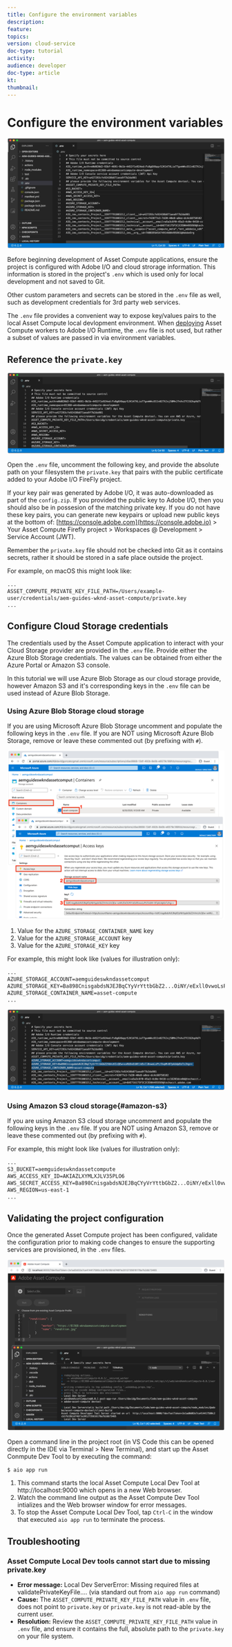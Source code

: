 ```yaml
---
title: Configure the environment variables
description: 
feature: 
topics: 
version: cloud-service
doc-type: tutorial
activity: 
audience: developer
doc-type: article
kt: 
thumbnail: 
---
```


# Configure the environment variables

![dot env file](assets/environment-variables/dot-env-file.png)

Before beginning development of Asset Compute applications, ensure the project is configured with Adobe I/O and cloud strorage information. This information is stored in the project's `.env`  which is used only for local development and not saved to Git.

Other custom parameters and secrets can be stored in the `.env` file as well, such as development credentials for 3rd party web services.

The `.env` file provides a convenient way to expose key/values pairs to the local Asset Compute local devlopment environment. When [deploying](../deploy/runtime.md) Asset Compute workers to Adobe I/O Runtime, the `.env` file is not used, but rather a subset of values are passed in via environment variables.

## Reference the `private.key`

![private key](assets/environment-variables/private-key.png)

Open the `.env` file, uncomment the following key, and provide the absolute path on your filesystem the `private.key` that pairs with the public certificate added to your Adobe I/O FireFly project.

If your key pair was generated by Adobe I/O, it was auto-downloaded as part of the  `config.zip`.
If you provided the public key to Adobe I/O, then you should also be in possesion of the matching private key.
If you do not have these key pairs, you can generate new keypairs or upload new public keys at the bottom of:
[https://console.adobe.com](https://console.adobe.io) > Your Asset Compute Firefly project > Workspaces @ Development > Service Account (JWT).

Remember the `private.key` file should not be checked into Git as it contains secrets, rather it should be stored in a safe place outside the project.

For example, on macOS this might look like:

```
...
ASSET_COMPUTE_PRIVATE_KEY_FILE_PATH=/Users/example-user/credentials/aem-guides-wknd-asset-compute/private.key
...
```

## Configure Cloud Storage credentials

The credentials used by the Asset Compute application to interact with your Cloud Storage provider are provided in the `.env` file. Provide either the Azure Blob Storage credentials. The values can be obtained from either the Azure Portal or Amazon S3 console.

In this tutorial we will use Azure Blob Storage as our cloud storage provide, however Amazon S3 and it's corresponding keys in the `.env` file can be used instead of Azure Blob Storage.

### Using Azure Blob Storage cloud storage

If you are using Microsoft Azure Blob Storage uncomment and populate the following keys in the `.env` file. 
If you are NOT using Microsoft Azure Blob Storage, remove or leave these commented out (by prefixing with `#`).

![Azure Blob Storage](./assets/environment-variables/azure-portal-credentials.png)

1. Value for the `AZURE_STORAGE_CONTAINER_NAME` key
1. Value for the `AZURE_STORAGE_ACCOUNT` key
1. Value for the `AZURE_STORAGE_KEY` key

For example, this might look like (values for illustration only):

```
...
AZURE_STORAGE_ACCOUNT=aemguideswkndassetcomput
AZURE_STORAGE_KEY=Ba898CnisgabdsNJEJBqCYyVrYttbGbZ2...OiNY/eExll0vwoLsPt/OvbM+B7pkUdpEe7zJhg==
AZURE_STORAGE_CONTAINER_NAME=asset-compute
...
```

![Azure Blob Storage credentials](assets/environment-variables/cloud-storage-credentials.png)

### Using Amazon S3 cloud storage{#amazon-s3}

If you are using Amazon S3 cloud storage uncomment and populate the following keys in the `.env` file. 
If you are NOT using Amazon S3, remove or leave these commented out (by prefixing with `#`).

For example, this might look like (values for illustration only):

```
...
S3_BUCKET=aemguideswkndassetcompute
AWS_ACCESS_KEY_ID=AKIAZLXYMLXJLV35PLO6
AWS_SECRET_ACCESS_KEY=Ba898CnisgabdsNJEJBqCYyVrYttbGbZ2...OiNY/eExll0vwoLsPt/Ov
AWS_REGION=us-east-1
...
```

## Validating the project configuration

Once the generated Asset Compute project has been configured, validate the configuration prior to making code changes to ensure the supporting services are provisioned, in the `.env` files.

![aio app run](assets/environment-variables/aio-app-run.png)

Open a command line in the project root (in VS Code this can be opened directly in the IDE  via Terminal > New Terminal), and start up the Asset Conmpute Dev Tool to by executing the command:

```
$ aio app run
```

1. This command starts the local Asset Compute Local Dev Tool at http://localhost:9000 which opens in a new Web browser.
1. Watch the command line output as the Asset Compute Dev Tool intializes and the Web browser window for error messages.
1. To stop the Asset Compute Local Dev Tool, tap `Ctrl-C` in the window that executed `aio app run` to terminate the process.

## Troubleshooting

### Asset Compute Local Dev tools cannot start due to missing private.key

+ __Error message:__ Local Dev ServerError: Missing required files at validatePrivateKeyFile.... (via standard out from `aio app run` command)
+ __Cause:__ The `ASSET_COMPUTE_PRIVATE_KEY_FILE_PATH` value in `.env` file, does not point to `private.key` or `private.key` is not read-able by the current user.
+ __Resolution:__ Review the `ASSET_COMPUTE_PRIVATE_KEY_FILE_PATH` value in `.env` file, and ensure it contains the full, absolute path to the `private.key` on your file system.
